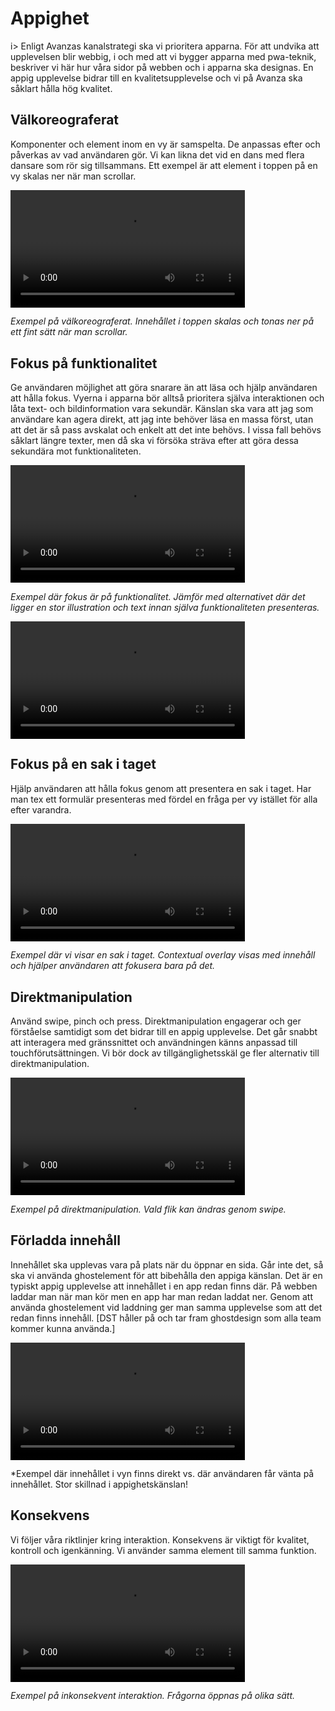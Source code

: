 # Appighet
i> Enligt Avanzas kanalstrategi ska vi prioritera apparna. För att undvika att upplevelsen blir webbig, i och med att vi bygger apparna med pwa-teknik, beskriver vi här hur våra sidor på webben och i apparna ska designas. En appig upplevelse bidrar till en kvalitetsupplevelse och vi på Avanza ska såklart hålla hög kvalitet. 


## Välkoreograferat
Komponenter och element inom en vy är samspelta. De anpassas efter och påverkas av vad användaren gör. Vi kan likna det vid en dans med flera dansare som rör sig tillsammans.
Ett exempel är att element i toppen på en vy skalas ner när man scrollar. 

<video src="http://mint.avanza.se/_media/appyness/valkoreograferat_do.mp4" width="375px" controls>Not Support</video>

*Exempel på välkoreograferat. Innehållet i toppen skalas och tonas ner på ett fint sätt när man scrollar.*

## Fokus på funktionalitet
Ge användaren möjlighet att göra snarare än att läsa och hjälp användaren att hålla fokus. Vyerna i apparna bör alltså prioritera själva interaktionen och låta text- och bildinformation vara sekundär. Känslan ska vara att jag som användare kan agera direkt, att jag inte behöver läsa en massa först, utan att det är så pass avskalat och enkelt att det inte behövs. I vissa fall behövs såklart längre texter, men då ska vi försöka sträva efter att göra dessa sekundära mot funktionaliteten.

<video src="http://mint.avanza.se/_media/appyness/fokus_funktionalitet_do.mov" width="375px" controls>Not Support</video>

*Exempel där fokus är på funktionalitet. Jämför med alternativet där det ligger en stor illustration och text innan själva funktionaliteten presenteras.*

<video src="http://mint.avanza.se/_media/appyness/fokus_funktionalitet_dont.mov" width="375px" controls>Not Support</video>

## Fokus på en sak i taget
Hjälp användaren att hålla fokus genom att presentera en sak i taget. Har man tex ett formulär presenteras med fördel en fråga per vy istället för alla efter varandra.

<video src="http://mint.avanza.se/_media/appyness/fokus_en_sak_i_taget_do.MP4" width="375px" controls>Not Support</video>

*Exempel där vi visar en sak i taget. Contextual overlay visas med innehåll och hjälper användaren att fokusera bara på det.*

## Direktmanipulation
Använd swipe, pinch och press. Direktmanipulation engagerar och ger förståelse samtidigt som det bidrar till en appig upplevelse. Det går snabbt att interagera med gränssnittet och användningen känns anpassad till touchförutsättningen. Vi bör dock av tillgänglighetsskäl ge fler alternativ till direktmanipulation. 

<video src="http://mint.avanza.se/_media/appyness/direktmanipulation_do.mp4" width="375px" controls>Not Support</video>

*Exempel på direktmanipulation. Vald flik kan ändras genom swipe.*

## Förladda innehåll
Innehållet ska upplevas vara på plats när du öppnar en sida. Går inte det, så ska vi använda ghostelement för att bibehålla den appiga känslan. Det är en typiskt appig upplevelse att innehållet i en app redan finns där. På webben laddar man när man kör men en app har man redan laddat ner. Genom att använda ghostelement vid laddning ger man samma upplevelse som att det redan finns innehåll. [DST håller på och tar fram ghostdesign som alla team kommer kunna använda.]

<video src="http://mint.avanza.se/_media/appyness/forladda_innehall_do_och_dont.mp4" width="375px" controls>Not Support</video>

*Exempel där innehållet i vyn finns direkt vs. där användaren får vänta på innehållet. Stor skillnad i appighetskänslan!

## Konsekvens
Vi följer våra riktlinjer kring interaktion. Konsekvens är viktigt för kvalitet, kontroll och igenkänning. Vi använder samma element till samma funktion. 

<video src="http://mint.avanza.se/_media/appyness/inkonsekventa_interaktioner.mp4" width="375px" controls>Not Support</video>

*Exempel på inkonsekvent interaktion. Frågorna öppnas på olika sätt.*